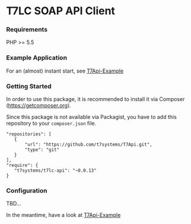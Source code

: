 # T7LC SOAP API Client

### Requirements

PHP >= 5.5

### Example Application

For an (almost) instant start, see [T7Api-Example](https://github.com/t7systems/T7Api-Example)

### Getting Started

In order to use this package, it is recommended to install it via Composer (https://getcomposer.org).

Since this package is not available via Packagist, you have to add this repository to your ```composer.json``` file. 
 
```
"repositories": [
   {
       "url": "https://github.com/t7systems/T7Api.git",
       "type": "git"
   }
],
"require": {
   "t7systems/t7lc-api": "~0.0.13"
}
```

### Configuration

TBD...

In the meantime, have a look at [T7Api-Example](https://github.com/t7systems/T7Api-Example)
